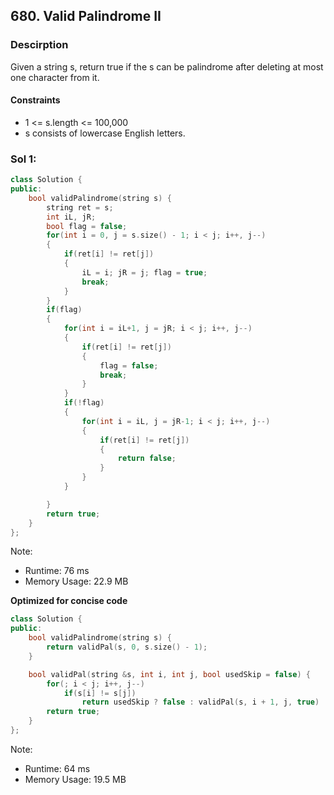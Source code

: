 ## 680. Valid Palindrome II

### Descirption 
Given a string s, return true if the s can be palindrome after deleting at most one character from it.

#### Constraints
- 1 <= s.length <= 100,000
- s consists of lowercase English letters.

### Sol 1:

```C++
class Solution {
public:
    bool validPalindrome(string s) {
        string ret = s;
        int iL, jR;
        bool flag = false;
        for(int i = 0, j = s.size() - 1; i < j; i++, j--)
        {
            if(ret[i] != ret[j])
            {
                iL = i; jR = j; flag = true;
                break;
            }
        }
        if(flag)
        {
            for(int i = iL+1, j = jR; i < j; i++, j--)
            {
                if(ret[i] != ret[j])
                {
                    flag = false;
                    break;
                }
            }
            if(!flag)
            {
                for(int i = iL, j = jR-1; i < j; i++, j--)
                {
                    if(ret[i] != ret[j])
                    {
                        return false;
                    }
                }
            }

        }
        return true;
    }
};
```
Note:
- Runtime: 76 ms
- Memory Usage: 22.9 MB

**Optimized for concise code**
```C++
class Solution {
public:
    bool validPalindrome(string s) {
        return validPal(s, 0, s.size() - 1);
    }

    bool validPal(string &s, int i, int j, bool usedSkip = false) {
        for(; i < j; i++, j--)
            if(s[i] != s[j]) 
                return usedSkip ? false : validPal(s, i + 1, j, true) || validPal(s, i, j - 1, true);
        return true;        
    }
};
```
Note:
- Runtime: 64 ms
- Memory Usage: 19.5 MB
